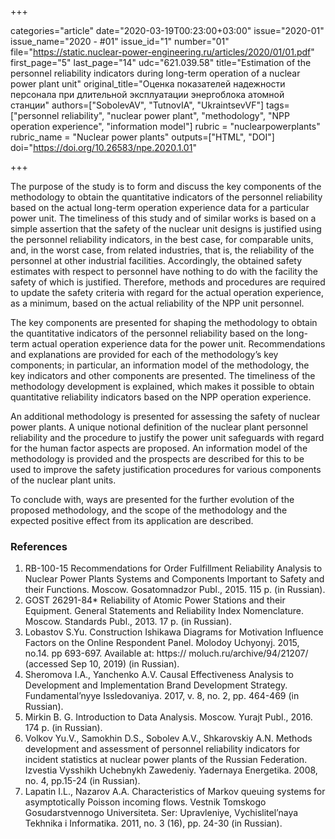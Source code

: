 +++

categories="article"
date="2020-03-19T00:23:00+03:00"
issue="2020-01"
issue_name="2020 - #01"
issue_id="1"
number="01"
file="https://static.nuclear-power-engineering.ru/articles/2020/01/01.pdf"
first_page="5"
last_page="14"
udc="621.039.58"
title="Estimation of the personnel reliability indicators during long-term operation of a nuclear power plant unit"
original_title="Оценка показателей надежности персонала при длительной эксплуатации энергоблока атомной станции"
authors=["SobolevAV", "TutnovIA", "UkraintsevVF"]
tags=["personnel reliability", "nuclear power plant", "methodology", "NPP operation experience", "information model"]
rubric = "nuclearpowerplants"
rubric_name = "Nuclear power plants"
outputs=["HTML", "DOI"]
doi="https://doi.org/10.26583/npe.2020.1.01"

+++

The purpose of the study is to form and discuss the key components of the methodology to obtain the quantitative indicators of the personnel reliability based on the actual long-term operation experience data for a particular power unit. The timeliness of this study and of similar works is based on a simple assertion that the safety of the nuclear unit designs is justified using the personnel reliability indicators, in the best case, for comparable units, and, in the worst case, from related industries, that is, the reliability of the personnel at other industrial facilities. Accordingly, the obtained safety estimates with respect to personnel have nothing to do with the facility the safety of which is justified. Therefore, methods and procedures are required to update the safety criteria with regard for the actual operation experience, as a minimum, based on the actual reliability of the NPP unit personnel.

The key components are presented for shaping the methodology to obtain the quantitative indicators of the personnel reliability based on the long-term actual operation experience data for the power unit. Recommendations and explanations are provided for each of the methodology’s key components; in particular, an information model of the methodology, the key indicators and other components are presented. The timeliness of the methodology development is explained, which makes it possible to obtain quantitative reliability indicators based on the NPP operation experience. 

An additional methodology is presented for assessing the safety of nuclear power plants. A unique notional definition of the nuclear plant personnel reliability and the procedure to justify the power unit safeguards with regard for the human factor aspects are proposed. An information model of the methodology is provided and the prospects are described for this to be used to improve the safety justification procedures for various components of the nuclear plant units. 

To conclude with, ways are presented for the further evolution of the proposed methodology, and the scope of the methodology and the expected positive effect from its application are described. 

### References

1. RB-100-15 Recommendations for Order Fulfillment Reliability Analysis to Nuclear Power Plants Systems and Components Important to Safety and their Functions. Moscow. Gosatomnadzor Publ., 2015. 115 p. (in Russian). 
2. GOST 26291-84* Reliability of Atomic Power Stations and their Equipment. General Statements and Reliability Index Nomenclature. Moscow. Standards Publ., 2013. 17 p. (in Russian). 
3. Lobastov S.Yu. Construction Ishikawa Diagrams for Motivation Influence Factors on the Online Respondent Panel. Molodoy Uchyonyj. 2015, no.14. pp 693-697. Available at: https:// moluch.ru/archive/94/21207/ (accessed Sep 10, 2019) (in Russian). 
4. Sheromova I.A., Yanchenko A.V. Causal Effectiveness Analysis to Development and Implementation Brand Development Strategy. Fundamental’nyye Issledovaniya. 2017,  v. 8, no. 2, pp. 464-469 (in Russian). 
5. Mirkin B. G. Introduction to Data Analysis. Moscow. Yurajt Publ., 2016. 174 p. (in Russian). 
6. Volkov Yu.V., Samokhin D.S., Sobolev A.V., Shkarovskiy A.N. Methods development and assessment of personnel reliability indicators for incident statistics at nuclear power plants of the Russian Federation. Izvestia Vysshikh Uchebnykh Zawedeniy. Yadernaya Energetika.  2008, no. 4, pp.15-24 (in Russian). 
7. Lapatin I.L., Nazarov A.A. Characteristics of Markov queuing systems for asymptotically Poisson incoming flows. Vestnik Tomskogo Gosudarstvennogo Universiteta. Ser: Upravleniye, Vychislitel’naya Tekhnika i Informatika. 2011, no. 3 (16), pp. 24-30 (in Russian). 
